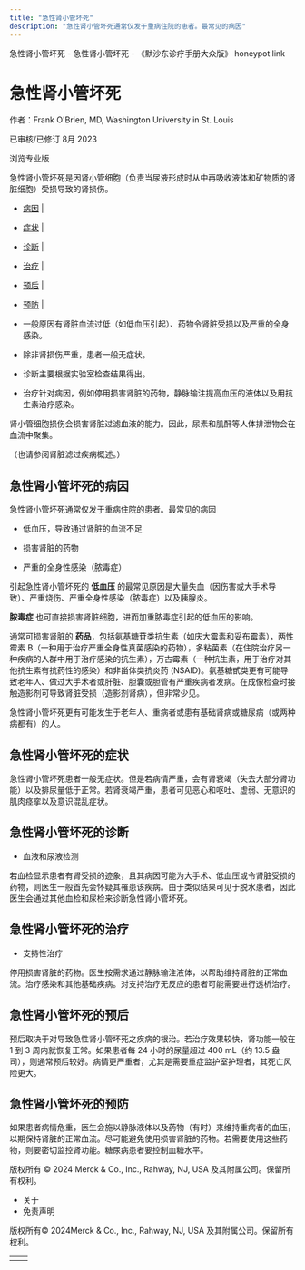 ```yaml
---
title: "急性肾小管坏死"
description: "急性肾小管坏死通常仅发于重病住院的患者。最常见的病因"
---
```


﻿急性肾小管坏死 \- 急性肾小管坏死 \- 《默沙东诊疗手册大众版》 honeypot link

# 急性肾小管坏死

作者：Frank O'Brien, MD, Washington University in St. Louis

已审核/已修订 8月 2023

浏览专业版

急性肾小管坏死是因肾小管细胞（负责当尿液形成时从中再吸收液体和矿物质的肾脏细胞）受损导致的肾损伤。

- [病因](#病因_v8594502_zh) \|
- [症状](#症状_v8594517_zh) \|
- [诊断](#诊断_v8594520_zh) \|
- [治疗](#治疗_v8594526_zh) \|
- [预后](#预后_v8594523_zh) \|
- [预防](#预防_v8594529_zh) \|

- 一般原因有肾脏血流过低（如低血压引起）、药物令肾脏受损以及严重的全身感染。

- 除非肾损伤严重，患者一般无症状。

- 诊断主要根据实验室检查结果得出。

- 治疗针对病因，例如停用损害肾脏的药物，静脉输注提高血压的液体以及用抗生素治疗感染。


肾小管细胞损伤会损害肾脏过滤血液的能力。因此，尿素和肌酐等人体排泄物会在血流中聚集。

（也请参阅肾脏滤过疾病概述。）

## 急性肾小管坏死的病因

急性肾小管坏死通常仅发于重病住院的患者。最常见的病因

- 低血压，导致通过肾脏的血流不足

- 损害肾脏的药物

- 严重的全身性感染（脓毒症）


引起急性肾小管坏死的 **低血压** 的最常见原因是大量失血（因伤害或大手术导致）、严重烧伤、严重全身性感染（脓毒症）以及胰腺炎。

**脓毒症** 也可直接损害肾脏细胞，进而加重脓毒症引起的低血压的影响。

通常可损害肾脏的 **药品**，包括氨基糖苷类抗生素（如庆大霉素和妥布霉素），两性霉素 B（一种用于治疗严重全身性真菌感染的药物），多粘菌素（在住院治疗另一种疾病的人群中用于治疗感染的抗生素），万古霉素（一种抗生素，用于治疗对其他抗生素有抗药性的感染）和非甾体类抗炎药 (NSAID)。氨基糖甙类更有可能导致老年人、做过大手术者或肝脏、胆囊或胆管有严重疾病者发病。在成像检查时接触造影剂可导致肾脏受损（造影剂肾病），但非常少见。

急性肾小管坏死更有可能发生于老年人、重病者或患有基础肾病或糖尿病（或两种病都有）的人。

## 急性肾小管坏死的症状

急性肾小管坏死患者一般无症状。但是若病情严重，会有肾衰竭（失去大部分肾功能）以及排尿量低于正常。若肾衰竭严重，患者可见恶心和呕吐、虚弱、无意识的肌肉痉挛以及意识混乱症状。

## 急性肾小管坏死的诊断

- 血液和尿液检测


若血检显示患者有肾受损的迹象，且其病因可能为大手术、低血压或令肾脏受损的药物，则医生一般首先会怀疑其罹患该疾病。由于类似结果可见于脱水患者，因此医生会通过其他血检和尿检来诊断急性肾小管坏死。

## 急性肾小管坏死的治疗

- 支持性治疗


停用损害肾脏的药物。医生按需求通过静脉输注液体，以帮助维持肾脏的正常血流。治疗感染和其他基础疾病。对支持治疗无反应的患者可能需要进行透析治疗。

## 急性肾小管坏死的预后

预后取决于对导致急性肾小管坏死之疾病的根治。若治疗效果较快，肾功能一般在 1 到 3 周内就恢复正常。如果患者每 24 小时的尿量超过 400 mL（约 13.5 盎司），则通常预后较好。病情更严重者，尤其是需要重症监护室护理者，其死亡风险更大。

## 急性肾小管坏死的预防

如果患者病情危重，医生会施以静脉液体以及药物（有时）来维持重病者的血压，以期保持肾脏的正常血流。尽可能避免使用损害肾脏的药物。若需要使用这些药物，则要密切监控肾功能。糖尿病患者要控制血糖水平。



版权所有 © 2024
Merck & Co., Inc., Rahway, NJ, USA 及其附属公司。保留所有权利。

- 关于
- 免责声明

版权所有© 2024Merck & Co., Inc., Rahway, NJ, USA 及其附属公司。保留所有权利。

|     |     |
| --- | --- |
|  |  |
